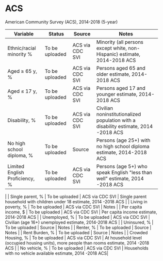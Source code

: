# ACS

American Community Survey (ACS), 2014-2018 (5-year) 

| Variable  | Status | Source  | Notes |
| ------------- | ------------- | ------------- | ----- |
| Ethnic/racial minority % | To be uploaded | ACS via CDC SVI  |  Minority (all persons except white, non-Hispanic) estimate, 2014-2018 ACS |
| Aged ≥ 65 y, %  | To be uploaded  | ACS via CDC SVI  | Persons aged 65 and older estimate, 2014-2018 ACS | 
| Aged ≤ 17 y, % | To be uploaded  | ACS via CDC SVI  | Persons aged 17 and younger estimate, 2014-2018 ACS |
| Disability, %  | To be uploaded  | ACS via CDC SVI  | Civilian noninstitutionalized population with a disability estimate, 2014 -2018 ACS |
| No high school diploma, %  | To be uploaded  | Source |Persons (age 25+) with no high school diploma estimate, 2014-2018 ACS |
| Limited English Proficiency, %  | To be uploaded  | ACS via CDC SVI  | Persons (age 5+) who speak English "less than well" estimate, 2014 -2018 ACS
 |
| Single parent, %  | To be uploaded  | ACS via CDC SVI | Single parent household with children under 18 estimate, 2014 -2018 ACS |
| Living in poverty, %  | To be uploaded  | ACS via CDC SVI  | Notes |
| Per capita income, $  | To be uploaded  | ACS via CDC SVI  | Per capita income estimate, 2014-2018 ACS |
| Unemployed, %  | To be uploaded  | ACS via CDC SVI  | Civilian (age 16+) unemployed estimate, 2014-2018 ACS |
| Uninsured, %  | To be uploaded  | Source | Notes |
| Renter, %  | To be uploaded  | Source | Notes |
| Rent Burden, %  | To be uploaded  | Source | Notes |
| Crowded Housing, %  | To be uploaded  | ACS via CDC SVI  | At household level (occupied housing units), more people than rooms estimate, 2014 -2018 ACS |
| No vehicle, %  | To be uploaded  | ACS via CDC SVI | Households with no vehicle available estimate, 2014 -2018 ACS|


